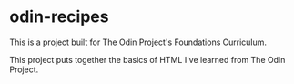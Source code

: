 # odin-recipes

This is a project built for The Odin Project's Foundations Curriculum.

This project puts together the basics of HTML I've learned from The Odin Project.